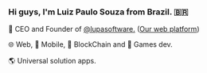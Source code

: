 ### Hi guys, I'm Luiz Paulo Souza from Brazil. 🇧🇷


🔭 CEO and Founder of <a href='https://github.com/lupasoftware'>@lupasoftware.</a> (<a href='https://lupatech.io'>Our web platform</a>)

🌐 Web, 📲 Mobile, 💎 BlockChain and 👾 Games dev.

🌎 Universal solution apps.





<!--
**luizuk/luizuk** is a ✨ _special_ ✨ repository because its `README.md` (this file) appears on your GitHub profile.

Here are some ideas to get you started:


⚡ React Native Engineer.
⚡ UX/UI Designer.



- 🔭 I’m currently working on ...
- 🌱 I’m currently learning ...
- 👯 I’m looking to collaborate on ...
- 🤔 I’m looking for help with ...
- 💬 Ask me about ...
- 📫 How to reach me: ...
- 😄 Pronouns: ...
- ⚡ Fun fact: ...
-->
